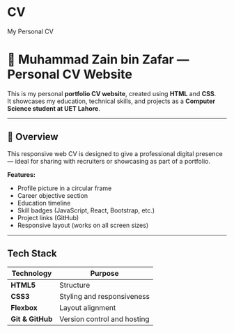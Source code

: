# CV
My Personal CV
# 💼 Muhammad Zain bin Zafar — Personal CV Website

This is my personal **portfolio CV website**, created using **HTML** and **CSS**.  
It showcases my education, technical skills, and projects as a **Computer Science student at UET Lahore**.

---

## 🧠 Overview

This responsive web CV is designed to give a professional digital presence — ideal for sharing with recruiters or showcasing as part of a portfolio.

**Features:**
- Profile picture in a circular frame  
- Career objective section  
- Education timeline  
- Skill badges (JavaScript, React, Bootstrap, etc.)  
- Project links (GitHub)  
- Responsive layout (works on all screen sizes)

---

##  Tech Stack

| Technology | Purpose |
|-------------|----------|
| **HTML5** | Structure |
| **CSS3** | Styling and responsiveness |
| **Flexbox** | Layout alignment |
| **Git & GitHub** | Version control and hosting |





